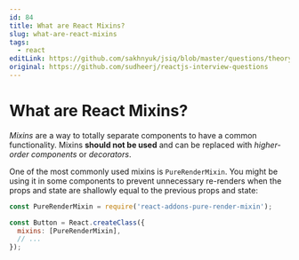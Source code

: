 ```yaml
---
id: 84
title: What are React Mixins?
slug: what-are-react-mixins
tags:
  - react
editLink: https://github.com/sakhnyuk/jsiq/blob/master/questions/theory/react/84.md
original: https://github.com/sudheerj/reactjs-interview-questions
---
```


# What are React Mixins?

_Mixins_ are a way to totally separate components to have a common functionality. Mixins **should not be used** and can be replaced with _higher-order components_ or _decorators_.

One of the most commonly used mixins is `PureRenderMixin`. You might be using it in some components to prevent unnecessary re-renders when the props and state are shallowly equal to the previous props and state:

```javascript
const PureRenderMixin = require('react-addons-pure-render-mixin');

const Button = React.createClass({
  mixins: [PureRenderMixin],
  // ...
});
```

<!-- TODO: mixins are deprecated -->